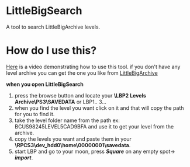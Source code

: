 # LittleBigSearch
A tool to search LittleBigArchive levels.

# How do I use this?

[Here](https://www.youtube.com/watch?v=ZrQJU4NGE-A) is a video demonstrating how to use this tool.
if you don't have any level archive you can get the one you like from [LittleBigArchive](http://littlebigarchive.com/)

**when you open LittleBigSearch**

1. press the browse button and locate your **\LBP2 Levels Archive\PS3\SAVEDATA** or LBP1.. 3...
2. when you find the level you want click on it and that will copy the path for you to find it.
3. take the level folder name from the path ex: BCUS98245LEVEL5CAD9BFA and use it to get your level from the archive.
4. copy the levels you want and paste them in your **\RPCS3\dev_hdd0\home\00000001\savedata**.
5. start LBP and go to your moon, press ***Square*** on any empty spot-> ***import***. 
